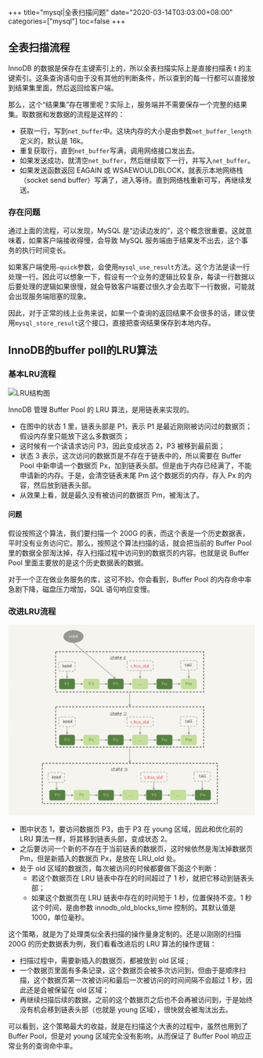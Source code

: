 +++
title="mysql|全表扫描问题"
date="2020-03-14T03:03:00+08:00"
categories=["mysql"]
toc=false
+++

全表扫描流程
------------

InnoDB 的数据是保存在主键索引上的，所以全表扫描实际上是直接扫描表 t 的主键索引。这条查询语句由于没有其他的判断条件，所以查到的每一行都可以直接放到结果集里面，然后返回给客户端。

那么，这个“结果集”存在哪里呢？实际上，服务端并不需要保存一个完整的结果集。取数据和发数据的流程是这样的：

-	获取一行，写到`net_buffer`中。这块内存的大小是由参数`net_buffer_length`定义的，默认是 16k。
-	重复获取行，直到`net_buffer`写满，调用网络接口发出去。
-	如果发送成功，就清空`net_buffer`，然后继续取下一行，并写入`net_buffer`。
-	如果发送函数返回 EAGAIN 或 WSAEWOULDBLOCK，就表示本地网络栈（socket send buffer）写满了，进入等待。直到网络栈重新可写，再继续发送。

### 存在问题

通过上面的流程，可以发现，MySQL 是“边读边发的”，这个概念很重要。这就意味着，如果客户端接收得慢，会导致 MySQL 服务端由于结果发不出去，这个事务的执行时间变长。

如果客户端使用`–quick`参数，会使用`mysql_use_result`方法。这个方法是读一行处理一行。因此可以想象一下，假设有一个业务的逻辑比较复杂，每读一行数据以后要处理的逻辑如果很慢，就会导致客户端要过很久才会去取下一行数据，可能就会出现服务端阻塞的现象。

因此，对于正常的线上业务来说，如果一个查询的返回结果不会很多的话，建议使用`mysql_store_result`这个接口，直接把查询结果保存到本地内存。

InnoDB的buffer poll的LRU算法
----------------------------

### 基本LRU流程

![LRU结构图](https://img2020.cnblogs.com/blog/1780187/202003/1780187-20200314105606531-1281318267.jpg)

InnoDB 管理 Buffer Pool 的 LRU 算法，是用链表来实现的。

-	在图中的状态 1 里，链表头部是 P1，表示 P1 是最近刚刚被访问过的数据页；假设内存里只能放下这么多数据页；
-	这时候有一个读请求访问 P3，因此变成状态 2，P3 被移到最前面；
-	状态 3 表示，这次访问的数据页是不存在于链表中的，所以需要在 Buffer Pool 中新申请一个数据页 Px，加到链表头部。但是由于内存已经满了，不能申请新的内存。于是，会清空链表末尾 Pm 这个数据页的内存，存入 Px 的内容，然后放到链表头部。
-	从效果上看，就是最久没有被访问的数据页 Pm，被淘汰了。

#### 问题

假设按照这个算法，我们要扫描一个 200G 的表，而这个表是一个历史数据表，平时没有业务访问它。那么，按照这个算法扫描的话，就会把当前的 Buffer Pool 里的数据全部淘汰掉，存入扫描过程中访问到的数据页的内容。也就是说 Buffer Pool 里面主要放的是这个历史数据表的数据。

对于一个正在做业务服务的库，这可不妙。你会看到，Buffer Pool 的内存命中率急剧下降，磁盘压力增加，SQL 语句响应变慢。

### 改进LRU流程

![LRU结构图](img_0.png)

-	图中状态 1，要访问数据页 P3，由于 P3 在 young 区域，因此和优化前的 LRU 算法一样，将其移到链表头部，变成状态 2。
-	之后要访问一个新的不存在于当前链表的数据页，这时候依然是淘汰掉数据页 Pm，但是新插入的数据页 Px，是放在 LRU_old 处。
-	处于 old 区域的数据页，每次被访问的时候都要做下面这个判断：
	-	若这个数据页在 LRU 链表中存在的时间超过了 1 秒，就把它移动到链表头部；
	-	如果这个数据页在 LRU 链表中存在的时间短于 1 秒，位置保持不变。1 秒这个时间，是由参数 innodb_old_blocks_time 控制的。其默认值是 1000，单位毫秒。

这个策略，就是为了处理类似全表扫描的操作量身定制的。还是以刚刚的扫描 200G 的历史数据表为例，我们看看改进后的 LRU 算法的操作逻辑：

-	扫描过程中，需要新插入的数据页，都被放到 old 区域 ;
-	一个数据页里面有多条记录，这个数据页会被多次访问到，但由于是顺序扫描，这个数据页第一次被访问和最后一次被访问的时间间隔不会超过 1 秒，因此还是会被保留在 old 区域；
-	再继续扫描后续的数据，之前的这个数据页之后也不会再被访问到，于是始终没有机会移到链表头部（也就是 young 区域），很快就会被淘汰出去。  

可以看到，这个策略最大的收益，就是在扫描这个大表的过程中，虽然也用到了 Buffer Pool，但是对 young 区域完全没有影响，从而保证了 Buffer Pool 响应正常业务的查询命中率。


